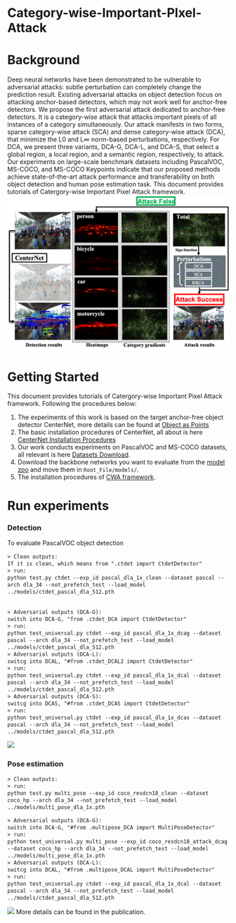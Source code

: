 # Category-wise-Important-PIxel-Attack
# Background
Deep neural networks have been demonstrated to be vulnerable to adversarial attacks: subtle perturbation can completely  change the prediction result. Existing adversarial attacks on object detection focus on attacking anchor-based detectors, which may not work well for anchor-free detectors. We propose the first adversarial attack dedicated to anchor-free detectors. It is a  category-wise attack that attacks important pixels of all instances of a category simultaneously. Our attack manifests in two forms,  sparse category-wise attack (SCA) and dense category-wise attack (DCA), that minimize the L0 and L∞ norm-based perturbations,  respectively. For DCA, we present three variants, DCA-G, DCA-L, and DCA-S, that select a global region, a local region, and a  semantic region, respectively, to attack. Our experiments on large-scale benchmark datasets including PascalVOC, MS-COCO, and  MS-COCO Keypoints indicate that our proposed methods achieve state-of-the-art attack performance and transferability on both object  detection and human pose estimation task.
This document provides tutorials of Catergory-wise Important Pixel Attack framework.
![](overview.png)

# Getting Started
This document provides tutorials of Catergory-wise Important Pixel Attack framework.
Following the procedures below:
1) The experiments of this work is based on the target anchor-free object detector CenterNet, more details can be found at [Object as Points](http://arxiv.org/abs/1904.07850)
2) The basic installation procedures of CenterNet, all about is here [CenterNet Installation Procedures](INSTALL.md) 
3) Our work conducts experiments on PascalVOC and MS-COCO datasets, all relevant is here [Datasets Download](DATA.md).
4)  Download the backbone  networks you want to evaluate from the [model zoo](MODEL_ZOO.md) and move them in `Root_File/models/`. 
5) The installation procedures of [CWA framework](CWA_Installation.md).


# Run experiments
### Detection
To evaluate PascalVOC object detection
~~~
> Clean outputs:
If it is clean, which means from ".ctdet import CtdetDetector"
> run:
python test.py ctdet --exp_id pascal_dla_1x_clean --dataset pascal --arch dla_34 --not_prefetch_test --load_model ../models/ctdet_pascal_dla_512.pth
~~~
~~~

> Adversarial outputs (DCA-G):
switch into DCA-G, "from .ctdet_DCA import CtdetDetector"
> run:
python test_universal.py ctdet --exp_id pascal_dla_1x_dcag --dataset pascal --arch dla_34 --not_prefetch_test --load_model ../models/ctdet_pascal_dla_512.pth
> Adversarial outputs (DCA-L):
switcg into DCAL, "#from .ctdet_DCAL2 import CtdetDetector"
> run:
python test_universal.py ctdet --exp_id pascal_dla_1x_dcal --dataset pascal --arch dla_34 --not_prefetch_test --load_model ../models/ctdet_pascal_dla_512.pth
> Adversarial outputs (DCA-S):
switcg into DCAS, "#from .ctdet_DCAS import CtdetDetector"
> run:
python test_universal.py ctdet --exp_id pascal_dla_1x_dcas --dataset pascal --arch dla_34 --not_prefetch_test --load_model ../models/ctdet_pascal_dla_512.pth
~~~
![](fig1.png)

### Pose estimation
~~~
> Clean outputs:
> run:
python test.py multi_pose --exp_id coco_resdcn18_clean --dataset coco_hp --arch dla_34 --not_prefetch_test --load_model ../models/multi_pose_dla_1x.pth
~~~
~~~
> Adversarial outputs (DCA-G):
switch into DCA-G, "#from .multipose_DCA import MultiPoseDetector"
> run:
python test_universal.py multi_pose --exp_id coco_resdcn18_attack_dcag --dataset coco_hp --arch dla_34 --not_prefetch_test --load_model ../models/multi_pose_dla_1x.pth
> Adversarial outputs (DCA-L):
switcg into DCAL, "#from .multipose_DCAL import MultiPoseDetector"
> run:
python test_universal.py ctdet --exp_id pascal_dla_1x_dcal --dataset pascal --arch dla_34 --not_prefetch_test --load_model ../models/ctdet_pascal_dla_512.pth
~~~
![](fig2.png)
More details can be found in the publication.
